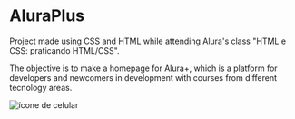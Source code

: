 # AluraPlus

Project made using CSS and HTML while attending Alura's class "HTML e CSS: praticando HTML/CSS".

The objective is to make a homepage for Alura+, which is a platform for developers and newcomers in development with courses from different tecnology areas.

<img src="files/progress/website-screenshot.png" alt="ícone de celular" srcset="">

